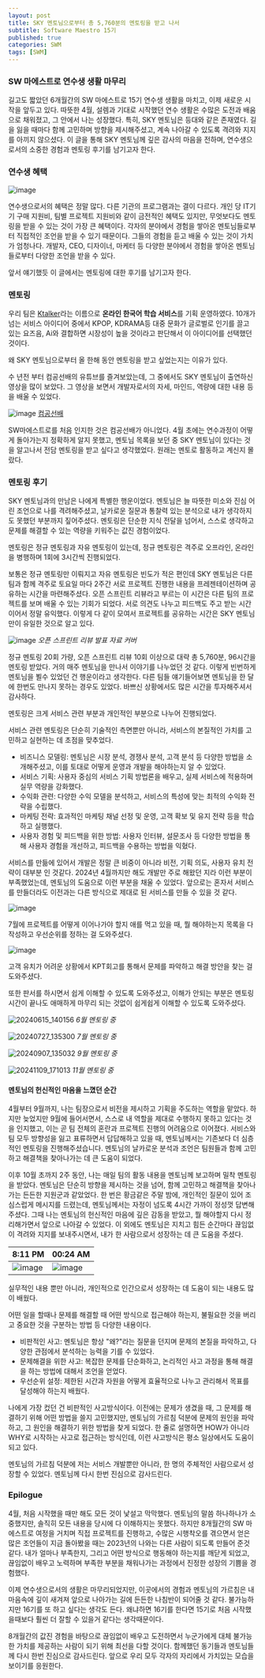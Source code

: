 ```yaml
---
layout: post
title: SKY 멘토님으로부터 총 5,760분의 멘토링을 받고 나서
subtitle: Software Maestro 15기
published: true
categories: SWM
tags: [SWM]
---
```


### SW 마에스트로 연수생 생활 마무리

길고도 짧았던 6개월간의 SW 마에스트로 15기 연수생 생활을 마치고, 이제 새로운 시작을 앞두고 있다. 따뜻한 4월, 설렘과 기대로 시작했던 연수 생활은 수많은 도전과 배움으로 채워졌고, 그 안에서 나는 성장했다. 특히, SKY 멘토님은 등대와 같은 존재였다. 길을 잃을 때마다 함께 고민하며 방향을 제시해주셨고, 계속 나아갈 수 있도록 격려와 지지를 아끼지 않으셨다. 이 글을 통해 SKY 멘토님께 깊은 감사의 마음을 전하며, 연수생으로서의 소중한 경험과 멘토링 후기를 남기고자 한다.

### 연수생 혜택

![image](https://github.com/user-attachments/assets/b63505b6-994e-423b-9072-5ed54d5e8f76)

연수생으로서의 혜택은 정말 많다. 다른 기관의 프로그램과는 결이 다르다.
개인 당 IT기기 구매 지원비, 팀별 프로젝트 지원비와 같이 금전적인 혜택도 있지만, 무엇보다도 멘토링을 받을 수 있는 것이 가장 큰 혜택이다.
각자의 분야에서 경험을 쌓아온 멘토님들로부터 직접적인 조언을 받을 수 있기 때문이다. 그들의 경험을 듣고 배울 수 있는 것이 가치가 엄청나다.
개발자, CEO, 디자이너, 마케터 등 다양한 분야에서 경험을 쌓아온 멘토님들로부터 다양한 조언을 받을 수 있다.

앞서 얘기했듯 이 글에서는 멘토링에 대한 후기를 남기고자 한다.

### 멘토링

우리 팀은 [Ktalker](https://ktalker.kr)라는 이름으로 **온라인 한국어 학습 서비스**를 기획 운영하였다. 10개가 넘는 서비스 아이디어 중에서 KPOP, KDRAMA등 대중 문화가 글로벌로 인기를 끌고 있는 요즈음, Ai와 결합하면 시장성이 높을 것이라고 판단해서 이 아이디어를 선택했던 것이다.

왜 SKY 멘토님으로부터 올 한해 동안 멘토링을 받고 싶었는지는 이유가 있다. 

수 년전 부터 컴공선배의 유튜브를 즐겨보았는데, 그 중에서도 SKY 멘토님이 출연하신 영상을 많이 보았다. 그 영상을 보면서 개발자로서의 자세, 마인드, 역량에 대한 내용 등을 배울 수 있었다.

![image](https://github.com/user-attachments/assets/325e50fa-e7f0-4b7c-80cd-60addba2c48e)
[컴공선배](http://www.youtube.com/@comgongbro)

SW마에스트로를 처음 인지한 것은 컴공선배가 아니었다. 4월 초에는 연수과정이 어떻게 돌아가는지 정확하게 알지 못했고, 멘토님 목록을 보던 중 SKY 멘토님이 있다는 것을 알고나서 전담 멘토링을 받고 싶다고 생각했었다. 원래는 멘토로 활동하고 계신지 몰랐다.


### 멘토링 후기

SKY 멘토님과의 만남은 나에게 특별한 행운이었다. 멘토님은 늘 따뜻한 미소와 진심 어린 조언으로 나를 격려해주셨고, 날카로운 질문과 통찰력 있는 분석으로 내가 생각하지도 못했던 부분까지 짚어주셨다. 멘토링은 단순한 지식 전달을 넘어서, 스스로 생각하고 문제를 해결할 수 있는 역량을 키워주는 값진 경험이었다.

멘토링은 정규 멘토링과 자유 멘토링이 있는데, 정규 멘토링은 격주로 오프라인, 온라인을 병행하며 1회에 3시간씩 진행되었다.

보통은 정규 멘토링만 이뤄지고 자유 멘토링은 빈도가 적은 편인데 SKY 멘토님은 다른 팀과 함께 격주로 토요일 마다 2주간 서로 프로젝트 진행한 내용을 프레젠테이션하며 공유하는 시간을 마련해주셨다. 오픈 스프린트 리뷰라고 부르는 이 시간은 다른 팀의 프로젝트를 보며 배울 수 있는 기회가 되었다. 서로 의견도 나누고 피드백도 주고 받는 시간이어서 정말 유익했다. 이렇게 다 같이 모여서 프로젝트를 공유하는 시간은 SKY 멘토님만이 유일한 것으로 알고 있다. 

![image](https://github.com/user-attachments/assets/d3590129-f900-466c-b20e-394af5f76fcf)
*오픈 스프린트 리뷰 발표 자료 커버*

정규 멘토링 20회 가량, 오픈 스프린트 리뷰 10회 이상으로 대략 총 5,760분, 96시간을 멘토링 받았다. 거의 매주 멘토님을 만나서 이야기를 나누었던 것 같다. 이렇게 빈번하게 멘토님을 뵐수 있었던 건 행운이라고 생각한다. 다른 팀들 얘기들어보면 멘토님을 한 달에 한번도 만나지 못하는 경우도 있었다. 바쁘신 상황에서도 많은 시간을 투자해주셔서 감사하다.

멘토링은 크게 서비스 관련 부분과 개인적인 부분으로 나누어 진행되었다.

서비스 관련 멘토링은 단순히 기술적인 측면뿐만 아니라, 서비스의 본질적인 가치를 고민하고 실현하는 데 초점을 맞추었다.

*   비즈니스 모델링: 멘토님은 시장 분석, 경쟁사 분석, 고객 분석 등 다양한 방법을 소개해주셨고, 이를 토대로 어떻게 운영과 개발을 해야하는지 알 수 있었다.
*   서비스 기획: 사용자 중심의 서비스 기획 방법론을 배우고, 실제 서비스에 적용하며 실무 역량을 강화했다.
*   수익화 관련: 다양한 수익 모델을 분석하고, 서비스의 특성에 맞는 최적의 수익화 전략을 수립했다.
*   마케팅 전략: 효과적인 마케팅 채널 선정 및 운영, 고객 확보 및 유지 전략 등을 학습하고 실행했다.
*   사용자 경험 및 피드백을 위한 방법: 사용자 인터뷰, 설문조사 등 다양한 방법을 통해 사용자 경험을 개선하고, 피드백을 수용하는 방법을 익혔다.

서비스를 만듦에 있어서 개발은 정말 큰 비중이 아니라 비전, 기획 의도, 사용자 유치 전략이 대부분 인 것같다. 2024년 4월까지만 해도 개발만 주로 해왔던 지라 이런 부분이 부족했었는데, 멘토님의 도움으로 이런 부분을 채울 수 있었다. 앞으로는 혼자서 서비스를 만들더라도 이전과는 다른 방식으로 제대로 된 서비스를 만들 수 있을 것 같다.

![image](https://github.com/user-attachments/assets/9f3cdfc3-8d93-4fa3-84c6-f9a18a3db96d)

7월에 프로젝트를 어떻게 이어나가야 할지 애를 먹고 있을 때, 뭘 해야하는지 목록을 다 작성하고 우선순위를 정하는 걸 도와주셨다.

![image](https://github.com/user-attachments/assets/a043b311-bcd3-47fb-8f43-6a366efe8154)

고객 유치가 어려운 상황에서 KPT회고를 통해서 문제를 파악하고 해결 방안을 찾는 걸 도와주셨다.

또한 판서를 하시면서 쉽게 이해할 수 있도록 도와주셨고, 이해가 안되는 부분은 멘토링 시간이 끝나도 애매하게 마무리 되는 것없이 쉽게쉽게 이해할 수 있도록 도와주셨다.

![20240615_140156](https://github.com/user-attachments/assets/e438a914-0f77-463a-b4e6-2e3ba15db5ec)
*6월 멘토링 중*

![20240727_135300](https://github.com/user-attachments/assets/c0dc66cc-1ea8-4dea-bae0-ea061d5a121c)
*7월 멘토링 중*

![20240907_135032](https://github.com/user-attachments/assets/8fbddc47-0690-4460-9a86-fed7779a3758)
*9월 멘토링 중*

![20241109_171013](https://github.com/user-attachments/assets/421c54f8-efca-4604-8281-ccb3571d13e0)
*11월 멘토링 중*

#### 멘토님의 헌신적인 마음을 느꼈던 순간

4월부터 9월까지, 나는 팀장으로서 비전을 제시하고 기획을 주도하는 역할을 맡았다. 하지만 늦었지만 9월에 들어서면서, 스스로 내 역할을 제대로 수행하지 못하고 있다는 것을 인지했고, 이는 곧 팀 전체의 혼란과 프로젝트 진행의 어려움으로 이어졌다. 서비스와 팀 모두 방향성을 잃고 표류하면서 답답해하고 있을 때, 멘토님께서는 기존보다 더 심층적인 멘토링을 진행해주셨습니다. 멘토님의 날카로운 분석과 조언은 팀원들과 함께 고민하고 해결책을 찾아나가는 데 큰 도움이 되었다.

이후 10월 초까지 2주 동안, 나는 매일 팀의 활동 내용을 멘토님께 보고하며 밀착 멘토링을 받았다. 멘토님은 단순히 방향을 제시하는 것을 넘어, 함께 고민하고 해결책을 찾아나가는 든든한 지원군과 같았었다. 한 번은 황금같은 주말 밤에, 개인적인 질문이 있어 조심스럽게 메시지를 드렸는데, 멘토님께서는 자정이 넘도록 4시간 가까이 정성껏 답변해주셨다. 그때 나는 멘토님의 헌신적인 마음에 깊은 감동을 받았고, 뭘 해야할지 다시 정리해가면서 앞으로 나아갈 수 있었다. 이 외에도 멘토님은 지치고 힘든 순간마다 끊임없이 격려와 지지를 보내주시면서, 내가 한 사람으로서 성장하는 데 큰 도움을 주셨다.


| 8:11 PM | 00:24 AM |
|---|---|
| ![image](https://github.com/user-attachments/assets/db0f9fd4-d3b3-46db-8a05-e13d9809f14e) | ![image](https://github.com/user-attachments/assets/ee4d0de1-29d1-46d3-a378-b55e87e3ec73) |


실무적인 내용 뿐만 아니라, 개인적으로 인간으로서 성장하는 데 도움이 되는 내용도 많이 배웠다.

어떤 일을 할때나 문제를 해결할 때 어떤 방식으로 접근해야 하는지, 불필요한 것을 버리고 중요한 것을 구분하는 방법 등 다양한 내용이다.

*   비판적인 사고: 멘토님은 항상 "왜?"라는 질문을 던지며 문제의 본질을 파악하고, 다양한 관점에서 분석하는 능력을 기를 수 있었다.
*   문제해결을 위한 사고: 복잡한 문제를 단순화하고, 논리적인 사고 과정을 통해 해결을 하는 방법에 대해서 조언을 얻었다.
*   우선순위 설정: 제한된 시간과 자원을 어떻게 효율적으로 나누고 관리해서 목표를 달성해야 하는지 배웠다.

나에게 가장 컸던 건 비판적인 사고방식이다. 이전에는 문제가 생겼을 때, 그 문제를 해결하기 위해 어떤 방법을 쓸지 고민했지만, 멘토님의 가르침 덕분에 문제의 원인을 파악하고, 그 원인을 해결하기 위한 방법을 찾게 되었다. 한 줄로 설명하면 HOW가 아니라 WHY로 시작하는 사고로 접근하는 방식인데, 이런 사고방식은 평소 일상에서도 도움이 되고 있다.

멘토님의 가르침 덕분에 저는 서비스 개발뿐만 아니라, 한 명의 주체적인 사람으로서 성장할 수 있었다. 멘토님께 다시 한번 진심으로 감사드린다.


### Epilogue

4월, 처음 시작했을 때만 해도 모든 것이 낯설고 막막했다. 멘토님의 말씀 하나하나가 소중했지만, 솔직히 모든 내용을 당시에 다 이해하지는 못했다. 하지만 8개월간의 SW 마에스트로 여정을 거치며 직접 프로젝트를 진행하고, 수많은 시행착오를 겪으면서 얻은 많은 조언들이 지금 돌아봤을 때는 2023년의 나와는 다른 사람이 되도록 만들어 준것 같다. 내가 얼마나 부족한지, 그리고 어떤 방식으로 행동해야 하는지를 깨닫게 되었고, 끊임없이 배우고 노력하며 부족한 부분을 채워나가는 과정에서 진정한 성장의 기쁨을 경험했다.

이제 연수생으로서의 생활은 마무리되었지만, 이곳에서의 경험과 멘토님의 가르침은 내 마음속에 깊이 새겨져 앞으로 나아가는 길에 든든한 나침반이 되어줄 것 같다. 불가능하지만 16기를 또 하고 싶다는 생각도 든다. 왜냐하면 16기를 한다면 15기로 처음 시작했을때보다 훨씬 더 잘할 수 있을거 같다는 생각때문이다.

8개월간의 값진 경험을 바탕으로 끊임없이 배우고 도전하면서 누군가에게 대체 불가능한 가치를 제공하는 사람이 되기 위해 최선을 다할 것이다. 함께했던 동기들과 멘토님들께 다시 한번 진심으로 감사드린다. 앞으로 우리 모두 각자의 자리에서 가치있는 모습을 보이기를 응원한다.